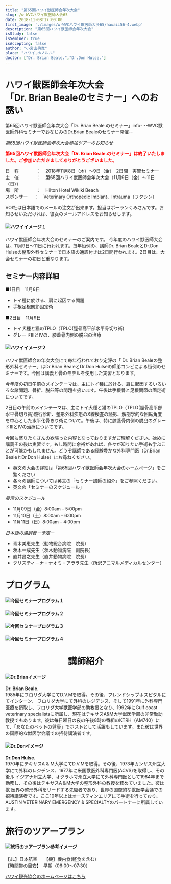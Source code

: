 ```yaml
---
title: "第65回ハワイ獣医師会年次大会"
slug: /w-WVCハワイ獣医師大会65
date: 2018-11-08T17:00:00
first_image: './images/w-WVCハワイ獣医師大会65/hawaii56-4.webp'
description: "第65回ハワイ獣医師会年次大会"
isStudy: false
isSeminer: true
isAccepting: false
author: "小宮山典寛"
place: "ハワイ,ホノルル"
doctor: ["Dr. Brian Beale.","Dr.Don Hulse."] 
---
```


# ハワイ獣医師会年次大会<br/>「Dr. Brian Bealeのセミナー」へのお誘い

第65回ハワイ獣医師会年次大会「Dr. Brian Beale.のセミナー」info-
--WVC獣医師外科セミナーでおなじみのDr.Brian Bealeのセミナー開催--

*第65回ハワイ獣医師会年次大会参加ツアーのお知らせ*

**<div style="color: red; ">第65回ハワイ獣医師会年次大会「Dr. Brian Beale.のセミナー」は終了いたしました。ご参加いただきましてありがとうございました。</div>**

日　程　　　　：　2018年11月8日（木）～9日（金）　2日間　実習セミナー<br/>
主　催　　　　：　第65回ハワイ獣医師会年次大会（11月9日（金）～11日（日））<br/>
場　所　　　　：　Hilton Hotel Wikiki Beach<br/>
スポンサー 　 ：　Veterinary Orthopedic Implant、Intrauma（フクシン）<br/>

VOI社は日本語でのメールの注文が出来ます。担当はボーランくみさんです。お知らせいただければ、彼女のメールアドレスをお知らせします。

#### ![ハワイイメージ１](./images/w-WVCハワイ獣医師大会65/hawaii56-4.webp)

ハワイ獣医師会年次大会のセミナーのご案内です。
今年度のハワイ獣医師大会は、11月9日～11日に行われます。毎年恒例の、講師Dr. Brian BealeとDr.Don Hulseの整形外科セミナーで日本語の通訳付きは2日間行われます。2日目は、大会セミナーの初日と重なります。

## セミナー内容詳細

<div style="margin: 0;">■1日目　11月8日<br/></div>

* トイ種に於ける、肩に起因する問題
* 手根足根関節固定術

<div style="margin: 0;">■2日目　11月9日<br/></div>

* トイ犬種と猫のTPLO（TPLO(脛骨高平部水平骨切り術)
* グレードⅢとⅣの、膝蓋骨内側の脱臼の治療

#### ![ハワイイメージ２](./images/w-WVCハワイ獣医師大会65/hawaii56-2.webp)

ハワイ獣医師会の年次大会にて毎年行われており定評の「 Dr. Brian Bealeの整形外科セミナー」はDr.Brian BealeとDr.Don Hulseの師弟コンビによる恒例のセミナーです。今回は講義と骨のモデルを使用した実習となります。

今年度の初日午前のメインテーマは、主にトイ種に於ける、肩に起因するいろいろな諸問題、骨折、脱臼等の問題を扱います。午後は手根骨と足根関節の固定術についてです。

2日目の午前のメインテーマは、主にトイ犬種と猫のTPLO（TPLO(脛骨高平部水平骨切り術)跛行診断、整形外科疾患のX線検査の読影、解剖学的な回転角度を中心とした水平化骨きり術について。午後は、特に膝蓋骨内側の脱臼のグレードⅢとⅣの治療についてです。

今回も盛りたくさんの欲張った内容となっておりますがご理解ください。始めに講義その後は実習です。もし時間に余裕があれば、各々が知りたい手術も学ぶことが可能かもしれません。どうぞ講師である経験豊かな外科専門医（Dr.Brian BealeとDr.Don Hulse）にお尋ねください。

* 英文の大会の詳細は「第65回ハワイ獣医師会年次大会のホームページ」をご覧ください
* 各々の講師については英文の「セミナー講師の紹介」をご参照ください。
* 英文の「セミナーのスケジュール」

*<div style="margin: 0;">展示のスケジュール</div>*
* 11月09日（金）8:00am – 5:00pm
* 11月10日（土）8:00am – 6:00pm
* 11月11日（日）8:00am – 4:00pm

*<div style="margin: 0;">日本語の通訳者－予定－</div>*
* 青木美恵先生（動物総合病院　院長）
* 茨木一成先生（茨木動物病院　副院長）
* 直井昌之先生（直井動物病院　院長）
* クリスティ－ナ・ナオミ・アララ先生（所沢アニマルメディカルセンター）

# プログラム
#### ![今回セミナープログラム１](./images/w-WVCハワイ獣医師大会65/hawaiprogram1.webp)
#### ![今回セミナープログラム２](./images/w-WVCハワイ獣医師大会65/hawaiprogram2.webp)
#### ![今回セミナープログラム３](./images/w-WVCハワイ獣医師大会65/hawaiprogram3.webp)
#### ![今回セミナープログラム４](./images/w-WVCハワイ獣医師大会65/hawaiprogram4.webp)

# <div style="text-align:center;">講師紹介</div>

#### ![Dr.Brianイメージ](./images/w-WVCハワイ獣医師大会65/dr_brianbeale.webp)
**Dr. Brian Beale.**<br/>
1985年にフロリダ大学にてD.V.Mを取得。その後、フレンドシップホスピタルにてインターン、 フロリダ大学にて外科のレジデンス、そして1991年に外科専門医療を摂取し、フロリダ大学獣医学部の助教授となり、1992年にGulf coast veterinary specialistsに所属し、現在はテキサスA&M大学獣医学部の非常勤助教授でもあります。彼は毎日曜日の夜の午後8時の番組のKTRH（AM740）にて、「あなたのペットの健康」でホストとして活躍もしています。また彼は世界の国際的な獣医学会議での招待講演者です。


#### ![Dr.Donイメージ](./images/w-WVCハワイ獣医師大会65/dr_donhulse.webp)
**Dr.Don Hulse.**<br/>
1970年にテキサスA & M大学にてD.V.Mを取得。その後、1973年カンザス州立大学にて外科のレジデンス、1977年に米国獣医外科専門医(ACVS)を取得し、その後ル イジアナ州立大学、オクラホマ州立大学にて外科専門医として1984年まで勤務し、その後はテキサスA＆M大学の整形外科の教授を務めていました。彼は獣 医界の整形外科をリードする先駆者であり、世界の国際的な獣医学会議での招待講演者です。ここ10年以上はオースティンエリアにて手術を行っており、AUSTIN VETERINARY EMERGENCY & SPECIALTYのパートナーに所属しています。

# 旅行のツアープラン
#### ![旅行のツアープラン参考イメージ](./images/w-WVCハワイ獣医師大会65/hawaiprogram5.webp)
【JL】日本航空　　【機】機内食(軽食を含む)<br/>
【時間帯の目安】　早朝（06:00～07:30）<br/>

<a href="https://www.gohawaii.jp/">ハワイ観光協会のホームページはこちら</a>
